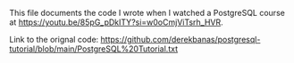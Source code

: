 This file documents the code I wrote when I watched a PostgreSQL course at https://youtu.be/85pG_pDkITY?si=w0oCmjViTsrh_HVR.

Link to the orignal code: https://github.com/derekbanas/postgresql-tutorial/blob/main/PostgreSQL%20Tutorial.txt
